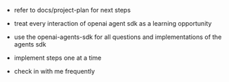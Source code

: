 * refer to docs/project-plan for next steps
* treat every interaction of openai agent sdk as a learning opportunity
* use the openai-agents-sdk for all questions and implementations of the agents sdk


* implement steps one at a time
* check in with me frequently

